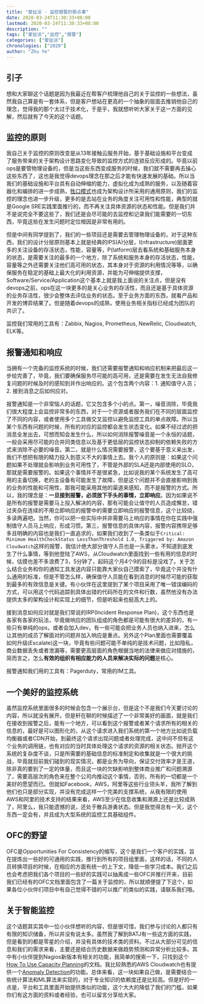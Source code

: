 ```yaml
---
title: "爱扯淡 - 监控报警的那点事"
date: 2020-03-24T11:30:33+08:00
lastmod: 2020-03-24T11:30:33+08:00
description: ""
tags: ["爱扯淡","监控","报警"]
categories: ["爱扯淡"]
chronologies: ["2020"]
author: "Zhu Ye"
---
```


## 引子

想和大家聊这个话题是因为我最近在帮客户梳理他自己的关于监控的一些想法，虽然我自己算是有一套体系，但是客户想站在更高的一个抽象的层面去推销他自己的理念，觉得我的那个太过于技术化，于是乎，我就想听听大家关于这一方面的见解，然后就有了今天的这个话题。

## 监控的原则

我自己关于监控的原则改变是从13年接触云服务开始，基于基础设施和平台变成了服务带来的关于架构设计思路变化导致的监控方式的连锁反应形成的。毕竟以前ops是要管物理设备的，但是当这些东西变成服务的时候，我们就不需要再去操心这些东西了，这也是我觉得devops理念在那之后才能有快速发展的基础。所以当我们的基础设施和平台具有自动伸缩的能力，虚拟化成为成熟的服务，以及随着容器化和编排的进一步成熟，[牲口模式](https://www.youtube.com/watch?v=zWgq6sd1Ols)也成为架构设计所采用的通用原则，我们的监控的理念也进一步升级，更多的是去站在业务的角度关注可用性和性能，典型的就是Google SRE实践里面推行的，而不再关注具体资源的状态和性能。但是我们并不是说完全不要这些了，我们还是会尽可能的去监控和记录我们能需要的一切东西，毕竟这些在发生问题时定位根因是非常有用的。

但是中间有同学提到了，我们的一些项目还是需要去管理物理设备的，对于这种东西，我们的设计分层原则基本上就是经典的IPS(A)分层，I(nfrastructure)层面更多的关注设备的存活状态，性能，容量等，P(latform)层去看系统和基础服务本身的状态，是需要关注的最多的一个地方，除了系统和服务本身的存活状态，性能，容量等之外还需要关注他们高可用的状态，其本身对于资源的利用情况等等，以确保服务在稳定的基础上最大化的利用资源，并能为可伸缩提供支撑，Software/Service/Application这个基本上就是我上面说的关注点，但是没有devops之前，ops在这一块更多的是关心业务的存活性，而且还是基于具体资源的业务存活性，很少会整体去评估业务的状态。至于业务方面的东西，就看产品和开发的博弈结果了。但是随着devops的成熟，使用业务相关指标已经成为团队的共识了。

监控我们常用的工具有：Zabbix, Nagios, Prometheus, NewRelic, Cloudwatch, ELK等。

## 报警通知和响应

当拥有一个完备的监控系统的时候，我们还需要报警通知和响应机制来把最后这一步给完善了，毕竟，我们要确保服务尽可能的高可用，还是需要在发生无法自我修复问题的时候及时的感知到并作出响应的。这个包含两个内容：1. 通知值守人员；2. 接到消息之后如何应对。

报警通知是一个非常恼人的话题，它又包含多个小的点。第一，噪音消除，毕竟我们很大程度上会监控非常多的东西，对于一个资源或者服务我们在不同的层面监控了不同的内容，或者使用多个工具做交叉监控以避免监控工具的单点故障。所以当某个东西有问题的时候，所有的对应的监控都会发生状态变化。如果不经过滤的把消息全发出去，可想而知会发生什么，所以如何消除报警噪音是一个永恒的话题，一般会采用尽可能的合并同类信息以及基于更低层的监控状态抑制的依赖失败的方式来消除不必要的噪音。第二，就是什么情况需要报警，这个要基于意义来出发，我们不想把有限的精力投入到意义不大的事情上去。我个人的原则是：如果这个问题如果不处理就会影响到业务可用性了，不管是外部的SLA还是内部使用的SLO，那就是需要报警的。如果这个事情并不是很紧急，比如说我的某个系统发生了高可用的主备切换，老的主设备有可能发生了故障，但是这个问题并不会直接影响到我的业务的性能和可用性，那我可能采用其他的渠道来感知，而不是报警的方式。所以，我的理念是：**一旦接到报警，必须放下手头的事情，立即响应**。因为如果说不是所有的报警是需要马上投入解决的内容，那有可能会让值守的人员造成懈怠，错过夹杂在连续的不用立即响应的报警中的需要立即响应的报警信息，这个比较绕，多读两遍吧。当然，你可以把一些实际中并非需要马上响应的事情在你在实践中强制值守人员马上响应，形成习惯。第三，报警信息的具体内容，报警内容携带足够多且明确的内容也是我们一直追求的，如果我们收到了一条类似于`Critical: Minimum HealthCheckStatus LessThanThreshold 1.0, Triggered by: Amazon Cloudwatch`这样的报警，我估计绝大部分值守人员也是一头雾水，不知道到底发生了什么事情，等到他登陆了AWS，从Cloudwatch里面找到一些有用的信息的时候，估摸也差不多浪费了3，5分钟了，起码这个月4个9的目标是没戏了。关于怎么结合业务和你的通知工具发送内容只能靠大家伙自己摸索了，毕竟这个并没有什么通用的标准，但是不管怎么样，确保值守人员能在看到消息的时候尽可能的获取到最多的有效信息是关键。有小伙伴在这里提到了某个项目采用了唯一错误编码的方式，可以用这个代码追踪到具体出错的代码所在的文件和行数，虽然他没有办法提供太多的架构设计和实现上的细节，但是听起来也挺高大上的。

接到消息如何应对就是我们常说的IRP(Incident Response Plan)，这个东西也是各家有各家的玩法，毕竟做响应的团队组成的角色都是可能有很大的差异的，有一些只有单纯的ops，或者会加入dev，有一些可能会把业务人员也纳入进来，怎么让其他的成员了解面对的问题并加入响应是重点。另外这个Plan里面也需要覆盖如何升级(Escalate)这一块，毕竟有些问题可能不单纯的是技术问题，比如隐私，商业数据丢失或者泄漏等，需要更高层面的角色根据当地的法律来做应对措施的，简而言之，怎么**有效的组织有相应能力的人员来解决实际的问题**是核心。

报警通知我们用的工具有：Pagerduty，常用的IM工具。

## 一个美好的监控系统

虽然监控系统里面很多的时候会包含一个展示台，但是这个不是我们今天要讨论的内容，所以就没有展开。但是轩在聊的时候描述了一个非常美好的画面，就是我们在接收到报警之后，能有一个地方，可以看到这个报警或者某个请求所有的相关的信息的，最好是可以图形化的，从这个请求进入我们系统的第一个地方比如说负载均衡器或者CDN开始，到最终这个请求出现问题或者处理完成，这中间不但有这个业务的调用链，也有对应的当时具体处理这个请求的资源的相关状态。抛开这个系统的复杂度不谈，只是所需要的基础信息的标准制定和收集就是一个很大的挑战，毕竟就目前我们碰到的现实情况，都是业务为导向，保证交付效率才是王道，除非真的要到了一定的体量，而且这一块的欠缺影响到整体商业推广和问题溯源了，需要高层次的角色来在整个公司内推动这个事情，否则，所有的一切都是一个美好的愿望而已。但就如Facebook，AWS，阿里等这些行业领头羊，我所了解到他们也只是部分实现，并没有完成这样一个完美的支撑系统，从我有限的使用AWS和阿里的技术支持的结果来看，AWS至少在信息收集和溯源上还是比较成熟了，阿里么，我只能遗憾的说，还处于散兵游勇状态。但是我觉得总有一天，这个东西一定会有，并且成为大型系统的监控工具基础组件。

## OFC的野望

OFC是Opportunities For Consistency的缩写，这个是我们一个客户的实践，旨在提炼出一些好的可通用的实践，推行到所有的项目组里面，这样的话，不同的人员转换项目的时候，在相应的方面有统一的上下文，降低一些学习成本。我们之后也会考虑把我们各个项目的一些好的实践可以抽离成一些OFC并推行开来，目前我们已经有的OFC文档里面包含了一篇关于监控的，所以就顺便提了下这个，如果各位小伙伴们项目中有自己觉得不错的可以推广的类似的实践，请联系我们哦。

## 关于智能监控

这个话题其实其中一位小伙伴想听的内容，但是很可惜，我们参与讨论的人都只有有限的知识储备，所以并没有说太多。虽然我了解到BATJ有一些这方面的实践，但是看到的都是零星的介绍，并没有具体的技术类的资料。不过从大部分可见的信息和我们的需求来看，主要还是结合历史数据来做趋势预测和异常分析比较多。其中有小伙伴提到Nagios新版本有相关的功能，我简单的搜索一下，只找到这个[How To Use Capacity Planning](https://assets.nagios.com/downloads/nagiosxi/docs/How_To_Use_Capacity_Planning.pdf)的文档。我比较熟悉的AWS Cloudwatch也有提供一个[Anomaly Detection](https://docs.aws.amazon.com/AmazonCloudWatch/latest/monitoring/CloudWatch_Anomaly_Detection.html)的功能。总体来看，这一块如果自己做，是需要结合一些统计算法和ML算法来实现的，对于专业知识的依赖度还是比较高。但是好的一点是，平台和工具里面开始提供类似的功能，这个大大的降低了我们的门槛，如果你们有这方面的资料或者经验，也可以留言分享给大家。
